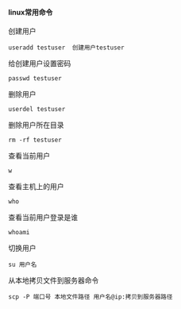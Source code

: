 #### linux常用命令

创建用户

```linux
useradd testuser  创建用户testuser
```

给创建用户设置密码

```linux
passwd testuser
```

删除用户

```
userdel testuser
```

删除用户所在目录

```
rm -rf testuser
```

查看当前用户

```
w
```

查看主机上的用户

```
who
```

查看当前用户登录是谁

```
whoami
```

切换用户

```
su 用户名
```

从本地拷贝文件到服务器命令

```linux
scp -P 端口号 本地文件路径 用户名@ip:拷贝到服务器路径
```

